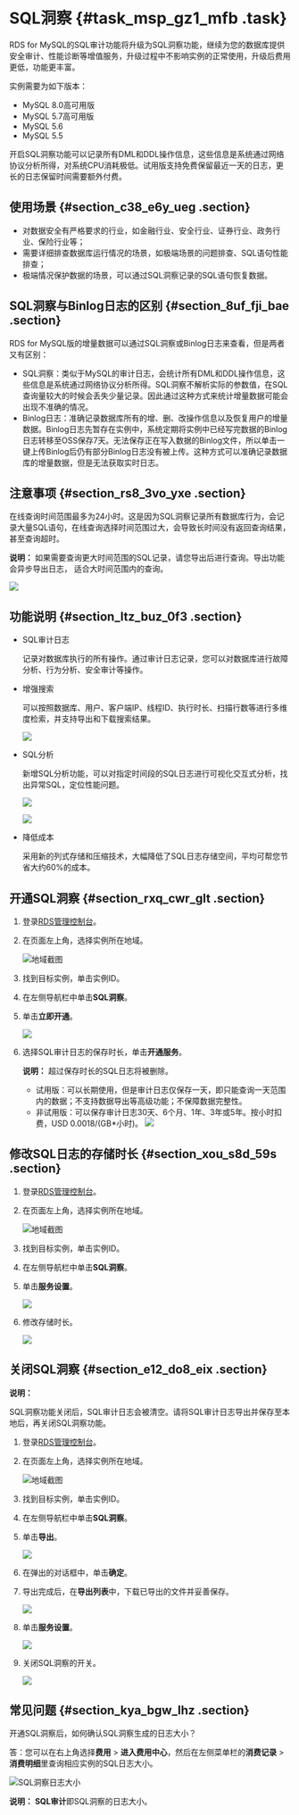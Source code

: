 # SQL洞察 {#task_msp_gz1_mfb .task}

RDS for MySQL的SQL审计功能将升级为SQL洞察功能，继续为您的数据库提供安全审计、性能诊断等增值服务，升级过程中不影响实例的正常使用，升级后费用更低，功能更丰富。

实例需要为如下版本：

-   MySQL 8.0高可用版
-   MySQL 5.7高可用版
-   MySQL 5.6
-   MySQL 5.5

开启SQL洞察功能可以记录所有DML和DDL操作信息，这些信息是系统通过网络协议分析所得，对系统CPU消耗极低。试用版支持免费保留最近一天的日志，更长的日志保留时间需要额外付费。

## 使用场景 {#section_c38_e6y_ueg .section}

-   对数据安全有严格要求的行业，如金融行业、安全行业、证券行业、政务行业、保险行业等；
-   需要详细排查数据库运行情况的场景，如极端场景的问题排查、SQL语句性能排查；
-   极端情况保护数据的场景，可以通过SQL洞察记录的SQL语句恢复数据。

## SQL洞察与Binlog日志的区别 {#section_8uf_fji_bae .section}

RDS for MySQL版的增量数据可以通过SQL洞察或Binlog日志来查看，但是两者又有区别：

-   SQL洞察：类似于MySQL的审计日志，会统计所有DML和DDL操作信息，这些信息是系统通过网络协议分析所得。SQL洞察不解析实际的参数值，在SQL查询量较大的时候会丢失少量记录。因此通过这种方式来统计增量数据可能会出现不准确的情况。
-   Binlog日志：准确记录数据库所有的增、删、改操作信息以及恢复用户的增量数据。Binlog日志先暂存在实例中，系统定期将实例中已经写完数据的Binlog日志转移至OSS保存7天。无法保存正在写入数据的Binlog文件，所以单击一键上传Binlog后仍有部分Binlog日志没有被上传。这种方式可以准确记录数据库的增量数据，但是无法获取实时日志。

## 注意事项 {#section_rs8_3vo_yxe .section}

在线查询时间范围最多为24小时。这是因为SQL洞察记录所有数据库行为，会记录大量SQL语句，在线查询选择时间范围过大，会导致长时间没有返回查询结果，甚至查询超时。

**说明：** 如果需要查询更大时间范围的SQL记录，请您导出后进行查询。导出功能会异步导出日志， 适合大时间范围内的查询。

![](http://static-aliyun-doc.oss-cn-hangzhou.aliyuncs.com/assets/img/41829/156879659056771_zh-CN.png)

## 功能说明 {#section_ltz_buz_0f3 .section}

-   SQL审计日志

    记录对数据库执行的所有操作。通过审计日志记录，您可以对数据库进行故障分析、行为分析、安全审计等操作。

-   增强搜索

    可以按照数据库、用户、客户端IP、线程ID、执行时长、扫描行数等进行多维度检索，并支持导出和下载搜索结果。

    ![](http://static-aliyun-doc.oss-cn-hangzhou.aliyuncs.com/assets/img/23711/156879659013817_zh-CN.png)

-   SQL分析

    新增SQL分析功能，可以对指定时间段的SQL日志进行可视化交互式分析，找出异常SQL，定位性能问题。

    ![](http://static-aliyun-doc.oss-cn-hangzhou.aliyuncs.com/assets/img/23711/156879659013818_zh-CN.png)

    ![](http://static-aliyun-doc.oss-cn-hangzhou.aliyuncs.com/assets/img/23711/156879659013819_zh-CN.png)

-   降低成本

    采用新的列式存储和压缩技术，大幅降低了SQL日志存储空间，平均可帮您节省大约60%的成本。


## 开通SQL洞察 {#section_rxq_cwr_glt .section}

1.  登录[RDS管理控制台](https://rds.console.aliyun.com/)。
2.  在页面左上角，选择实例所在地域。 

    ![地域截图](http://static-aliyun-doc.oss-cn-hangzhou.aliyuncs.com/assets/img/7882/156879659037169_zh-CN.png)

3.  找到目标实例，单击实例ID。
4.  在左侧导航栏中单击**SQL洞察**。
5.  单击**立即开通**。 

    ![](http://static-aliyun-doc.oss-cn-hangzhou.aliyuncs.com/assets/img/23711/156879659013750_zh-CN.png)

6.  选择SQL审计日志的保存时长，单击**开通服务**。 

    **说明：** 超过保存时长的SQL日志将被删除。

    -   试用版：可以长期使用，但是审计日志仅保存一天，即只能查询一天范围内的数据；不支持数据导出等高级功能；不保障数据完整性。
    -   非试用版：可以保存审计日志30天、6个月、1年、3年或5年。按小时扣费，USD 0.0018/\(GB\*小时\)。
    ![](http://static-aliyun-doc.oss-cn-hangzhou.aliyuncs.com/assets/img/23711/156879659013755_zh-CN.png)


## 修改SQL日志的存储时长 {#section_xou_s8d_59s .section}

1.  登录[RDS管理控制台](https://rds.console.aliyun.com/)。
2.  在页面左上角，选择实例所在地域。 

    ![地域截图](http://static-aliyun-doc.oss-cn-hangzhou.aliyuncs.com/assets/img/7882/156879659037169_zh-CN.png)

3.  找到目标实例，单击实例ID。
4.  在左侧导航栏中单击**SQL洞察**。
5.  单击**服务设置**。 

    ![](http://static-aliyun-doc.oss-cn-hangzhou.aliyuncs.com/assets/img/23711/156879659013804_zh-CN.png)

6.  修改存储时长。 

    ![](http://static-aliyun-doc.oss-cn-hangzhou.aliyuncs.com/assets/img/23711/156879659013805_zh-CN.png)


## 关闭SQL洞察 {#section_e12_do8_eix .section}

**说明：** 

SQL洞察功能关闭后，SQL审计日志会被清空。请将SQL审计日志导出并保存至本地后，再关闭SQL洞察功能。

1.  登录[RDS管理控制台](https://rds.console.aliyun.com/)。
2.  在页面左上角，选择实例所在地域。 

    ![地域截图](http://static-aliyun-doc.oss-cn-hangzhou.aliyuncs.com/assets/img/7882/156879659037169_zh-CN.png)

3.  找到目标实例，单击实例ID。
4.  在左侧导航栏中单击**SQL洞察**。
5.  单击**导出**。 

    ![](http://static-aliyun-doc.oss-cn-hangzhou.aliyuncs.com/assets/img/23711/156879659113823_zh-CN.png)

6.  在弹出的对话框中，单击**确定**。
7.  导出完成后，在**导出列表**中，下载已导出的文件并妥善保存。 

    ![](http://static-aliyun-doc.oss-cn-hangzhou.aliyuncs.com/assets/img/23711/156879659113831_zh-CN.png)

8.  单击**服务设置**。 

    ![](http://static-aliyun-doc.oss-cn-hangzhou.aliyuncs.com/assets/img/23711/156879659013804_zh-CN.png)

9.  关闭SQL洞察的开关。 

    ![](http://static-aliyun-doc.oss-cn-hangzhou.aliyuncs.com/assets/img/23711/156879659113807_zh-CN.png)


## 常见问题 {#section_kya_bgw_lhz .section}

开通SQL洞察后，如何确认SQL洞察生成的日志大小？

答：您可以在右上角选择**费用** \> **进入费用中心**，然后在左侧菜单栏的**消费记录** \> **消费明细**里查询相应实例的SQL日志大小。

![SQL洞察日志大小](http://static-aliyun-doc.oss-cn-hangzhou.aliyuncs.com/assets/img/23711/156879659139928_zh-CN.png)

**说明：** **SQL审计**即SQL洞察的日志大小。


